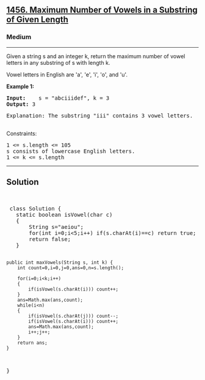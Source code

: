 
<h2><a href="https://leetcode.com/problems/maximum-number-of-vowels-in-a-substring-of-given-length/description/">1456. Maximum Number of Vowels in a Substring of Given Length</a></h2>
<h3>Medium</h3>
<hr>
<div><p>
Given a string s and an integer k, return the maximum number of vowel letters in any substring of s with length k.

Vowel letters in English are 'a', 'e', 'i', 'o', and 'u'.
</p>


<p><strong>Example 1:</strong></p>
<pre><strong>Input:</strong>    s = "abciiidef", k = 3
<strong>Output:</strong> 3
</pre>
<pre>
Explanation: The substring "iii" contains 3 vowel letters.
  </pre>
  

Constraints:
<pre>
1 <= s.length <= 105
s consists of lowercase English letters.
1 <= k <= s.length
</pre>
<hr>
 <h2><strong><b>Solution</b></strong></h2>
 <br>
 <pre>
 class Solution {
   static boolean isVowel(char c)
   {
       String s="aeiou";
       for(int i=0;i<5;i++) if(s.charAt(i)==c) return true;
       return false;
   }

    public int maxVowels(String s, int k) {
        int count=0,i=0,j=0,ans=0,n=s.length();

        for(i=0;i<k;i++)
        {
            if(isVowel(s.charAt(i))) count++;
        }
        ans=Math.max(ans,count);
        while(i<n)
        {
            if(isVowel(s.charAt(j))) count--;
            if(isVowel(s.charAt(i))) count++;
            ans=Math.max(ans,count);
            i++;j++;
        }
        return ans;
    }
}
 </pre>

